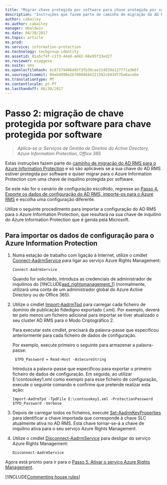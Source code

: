 ```yaml
---
title: "Migrar chave protegida por software para chave protegida por software – AIP"
description: "Instruções que fazem parte do caminho de migração do AD RMS para o Azure Information Protection e só são aplicáveis se a sua chave do AD RMS estiver protegida por software e quiser migrar para o Azure Information Protection com uma chave de inquilino protegida por software."
author: cabailey
ms.author: cabailey
manager: mbaldwin
ms.date: 04/18/2017
ms.topic: article
ms.prod: 
ms.service: information-protection
ms.technology: techgroup-identity
ms.assetid: 81a5cf4f-c1f3-44a9-ad42-66e95f33ed27
ms.reviewer: esaggese
ms.suite: ems
ms.openlocfilehash: bc87379406d45f3fb39cae214839e127f71a366f
ms.sourcegitcommit: 04eb4990e2bf0004684221592cb93df35e6acebe
ms.translationtype: MT
ms.contentlocale: pt-PT
ms.lasthandoff: 06/30/2017
---
```

# <a name="step-2-software-protected-key-to-software-protected-key-migration"></a>Passo 2: migração de chave protegida por software para chave protegida por software

>*Aplica-se a: Serviços de Gestão de Direitos do Active Directory, Azure Information Protection, Office 365*


Estas instruções fazem parte do [caminho de migração do AD RMS para o Azure Information Protection](migrate-from-ad-rms-to-azure-rms.md) e só são aplicáveis se a sua chave do AD RMS estiver protegida por software e quiser migrar para o Azure Information Protection com uma chave de inquilino protegida por software. 

Se este não for o cenário de configuração escolhido, regresse ao [Passo 4. Exporte os dados de configuração do AD RMS, importe-os para o Azure RMS](migrate-from-ad-rms-phase2.md#step-4-export-configuration-data-from-ad-rms-and-import-it-to-azure-information-protection) e escolha uma configuração diferente.

Utilize o seguinte procedimento para importar a configuração do AD RMS para o Azure Information Protection, que resultará na sua chave de inquilino do Azure Information Protection que é gerida pela Microsoft.

## <a name="to-import-the-configuration-data-to-azure-information-protection"></a>Para importar os dados de configuração para o Azure Information Protection

1. Numa estação de trabalho com ligação à Internet, utilize o cmdlet [Connect-AadrmService](/powershell/aadrm/vlatest/connect-aadrmservice) para ligar ao serviço Azure Rights Management:

    ```
    Connect-AadrmService
    ```
    Quando for solicitado, introduza as credenciais de administrador de inquilinos do [!INCLUDE[aad_rightsmanagement_1](../includes/aad_rightsmanagement_1_md.md)] (normalmente, utilizará uma conta de um administrador global do Azure Active Directory ou do Office 365).

2. Utilize o cmdlet [Import-AadrmTpd](/powershell/aadrm/vlatest/import-aadrmtpd) para carregar cada ficheiro de domínio de publicação fidedigno exportado (.xml). Por exemplo, deverá ter pelo menos um ficheiro adicional para importar se tiver atualizado o seu cluster AD RMS para o Modo Criptográfico 2. 
    
    Para executar este cmdlet, precisará da palavra-passe que especificou anteriormente para cada ficheiro de dados de configuração. 
    
    Por exemplo, execute primeiro o seguinte para armazenar a palavra-passe:
    
        $TPD_Password = Read-Host -AsSecureString
    
    Introduza a palavra-passe que especificou para exportar o primeiro ficheiro de dados de configuração. Em seguida, ao utilizar E:\contosokey1.xml como exemplo para esse ficheiro de configuração, execute o seguinte comando e confirme que pretende realizar esta ação:
    ```
    Import-AadrmTpd -TpdFile E:\contosokey1.xml -ProtectionPassword $TPD_Password -Verbose
    ```
    
3. Depois de carregar todos os ficheiros, execute [Set-AadrmKeyProperties](/powershell/module/aadrm/set-aadrmkeyproperties) para identificar a chave importada que corresponde à chave SLC atualmente ativa no AD RMS. Esta chave tornar-se-á a chave de inquilino ativa para o seu serviço Azure Rights Management.

4.  Utilize o cmdlet [Disconnect-AadrmService](/powershell/aadrm/vlatest/disconnect-aadrmservice) para desligar do serviço Azure Rights Management:

    ```
    Disconnect-AadrmService
    ```

Agora está pronto para ir para o [Passo 5. Ativar o serviço Azure Rights Management](migrate-from-ad-rms-phase2.md#step-5-activate-the-azure-rights-management-service).

[!INCLUDE[Commenting house rules](../includes/houserules.md)]

